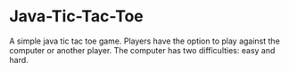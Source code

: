 # Java-Tic-Tac-Toe
A simple java tic tac toe game. Players have the option to play against the computer or another player. The computer has two difficulties: easy and hard.
